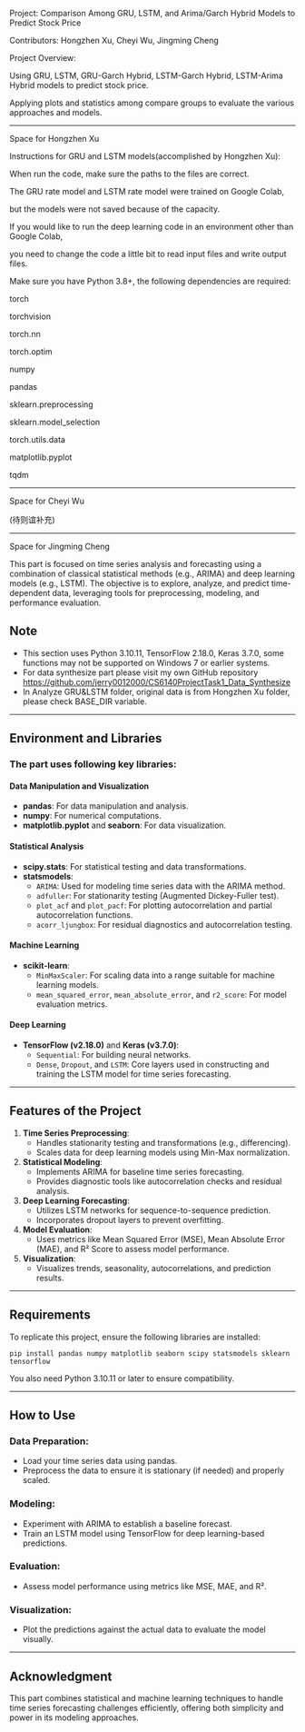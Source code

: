 Project: Comparison Among GRU, LSTM, and Arima/Garch Hybrid Models to Predict Stock Price

Contributors: Hongzhen Xu, Cheyi Wu, Jingming Cheng

Project Overview: 

Using GRU, LSTM, GRU-Garch Hybrid, LSTM-Garch Hybrid, LSTM-Arima Hybrid models to predict stock price.

Applying plots and statistics among compare groups to evaluate the various approaches and models.

-------------------------------------------------------------------------------------------------------

Space for Hongzhen Xu

Instructions for GRU and LSTM models(accomplished by Hongzhen Xu):

When run the code, make sure the paths to the files are correct.

The GRU rate model and LSTM rate model were trained on Google Colab, 

but the models were not saved because of the capacity.

If you would like to run the deep learning code in an environment other than Google Colab, 

you need to change the code a little bit to read input files and write output files. 

Make sure you have Python 3.8+, the following dependencies are required:

torch

torchvision

torch.nn

torch.optim 

numpy

pandas

sklearn.preprocessing

sklearn.model_selection

torch.utils.data

matplotlib.pyplot

tqdm

-----------------------------------------------------------------------------------------------------------

Space for Cheyi Wu

(待则谊补充)

---------------------------------------------------------------------------------------------------------

Space for Jingming Cheng

This part is focused on time series analysis and forecasting using a combination of classical statistical methods (e.g., ARIMA) and deep learning models (e.g., LSTM). The objective is to explore, analyze, and predict time-dependent data, leveraging tools for preprocessing, modeling, and performance evaluation.

## Note
-   This section uses Python 3.10.11, TensorFlow 2.18.0, Keras 3.7.0, some functions may not be supported on Windows 7 or earlier systems.
-   For data synthesize part please visit my own GitHub repository https://github.com/jerry0012000/CS6140ProjectTask1_Data_Synthesize
-   In Analyze GRU&LSTM folder, original data is from Hongzhen Xu folder, please check BASE_DIR variable.

---

## Environment and Libraries

### The part uses following key libraries:
#### Data Manipulation and Visualization

- **pandas**: For data manipulation and analysis.
- **numpy**: For numerical computations.
- **matplotlib.pyplot** and **seaborn**: For data visualization.

#### Statistical Analysis

- **scipy.stats**: For statistical testing and data transformations.
- **statsmodels**:
  - `ARIMA`: Used for modeling time series data with the ARIMA method.
  - `adfuller`: For stationarity testing (Augmented Dickey-Fuller test).
  - `plot_acf` and `plot_pacf`: For plotting autocorrelation and partial autocorrelation functions.
  - `acorr_ljungbox`: For residual diagnostics and autocorrelation testing.

#### Machine Learning

- **scikit-learn**:
  - `MinMaxScaler`: For scaling data into a range suitable for machine learning models.
  - `mean_squared_error`, `mean_absolute_error`, and `r2_score`: For model evaluation metrics.

#### Deep Learning

- **TensorFlow (v2.18.0)** and **Keras (v3.7.0)**:
  - `Sequential`: For building neural networks.
  - `Dense`, `Dropout`, and `LSTM`: Core layers used in constructing and training the LSTM model for time series forecasting.

---

## Features of the Project

1. **Time Series Preprocessing**:
   - Handles stationarity testing and transformations (e.g., differencing).
   - Scales data for deep learning models using Min-Max normalization.
2. **Statistical Modeling**:
   - Implements ARIMA for baseline time series forecasting.
   - Provides diagnostic tools like autocorrelation checks and residual analysis.
3. **Deep Learning Forecasting**:
   - Utilizes LSTM networks for sequence-to-sequence prediction.
   - Incorporates dropout layers to prevent overfitting.
4. **Model Evaluation**:
   - Uses metrics like Mean Squared Error (MSE), Mean Absolute Error (MAE), and R² Score to assess model performance.
5. **Visualization**:
   - Visualizes trends, seasonality, autocorrelations, and prediction results.

---

## Requirements

To replicate this project, ensure the following libraries are installed:

    pip install pandas numpy matplotlib seaborn scipy statsmodels sklearn tensorflow

You also need Python 3.10.11 or later to ensure compatibility.

---

## How to Use

### Data Preparation:
- Load your time series data using pandas.
- Preprocess the data to ensure it is stationary (if needed) and properly scaled.
### Modeling:
- Experiment with ARIMA to establish a baseline forecast.
- Train an LSTM model using TensorFlow for deep learning-based predictions.
### Evaluation:
- Assess model performance using metrics like MSE, MAE, and R².
### Visualization:
- Plot the predictions against the actual data to evaluate the model visually.

---

## Acknowledgment

This part combines statistical and machine learning techniques to handle time series forecasting challenges efficiently, offering both simplicity and power in its modeling approaches.